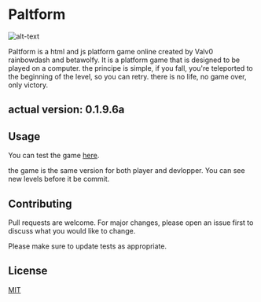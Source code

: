 # Paltform

![alt-text](https://i.imgur.com/hrfgoIn.png)

Paltform is a html and js platform game online created by Valv0 rainbowdash and betawolfy. It is a platform game that is designed to be played on a computer. the principe is simple, if you fall, you're teleported to the beginning of the level, so you can retry. there is no life, no game over, only victory.

## actual version: 0.1.9.6a

## Usage

You can test the game [here](paltform.tk).

the game is the same version for both player and devlopper. You can see new levels before it be commit.


## Contributing
Pull requests are welcome. For major changes, please open an issue first to discuss what you would like to change.

Please make sure to update tests as appropriate.

## License
[MIT](https://choosealicense.com/licenses/mit/)

